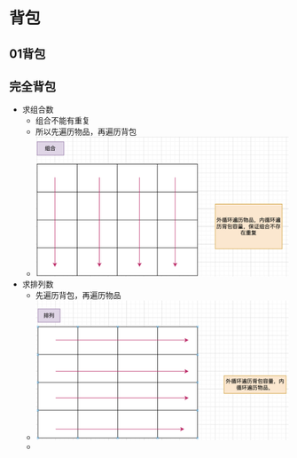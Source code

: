 # 背包
## 01背包

## 完全背包

* 求组合数
	* 组合不能有重复
	* 所以先遍历物品，再遍历背包
	* ![](./img/完全背包-组合.png)
* 求排列数
	* 先遍历背包，再遍历物品
	* ![](./img/完全背包-排列.png)
	* 